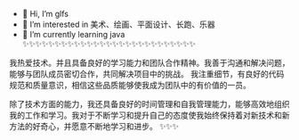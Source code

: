 - 👋 Hi, I’m glfs
- 👀 I’m interested in 美术、绘画、平面设计、长跑、乐器
- 🌱 I’m currently learning java
✨✨✨✨✨✨✨✨✨✨✨✨✨✨✨✨✨✨✨✨✨✨✨✨✨✨✨

我热爱技术。并且具备良好的学习能力和团队合作精神。我善于沟通和解决问题，能够与团队成员密切合作，共同解决项目中的挑战。
我注重细节，有良好的代码规范和质量意识，相信这些品质能够使我成为团队中的有价值的一员。

除了技术方面的能力，我还具备良好的时间管理和自我管理能力，能够高效地组织我的工作和学习。我对于不断学习和提升自己的态度使我始终保持着对新技术和新方法的好奇心，并愿意不断地学习和进步。
✨✨✨
